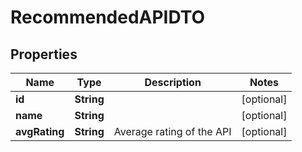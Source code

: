 

# RecommendedAPIDTO

## Properties

Name | Type | Description | Notes
------------ | ------------- | ------------- | -------------
**id** | **String** |  |  [optional]
**name** | **String** |  |  [optional]
**avgRating** | **String** | Average rating of the API |  [optional]



